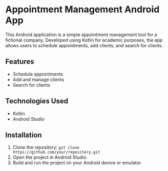 # Appointment Management Android App

This Android application is a simple appointment management tool for a fictional company. Developed using Kotlin for academic purposes, the app allows users to schedule appointments, add clients, and search for clients.

## Features

- Schedule appointments
- Add and manage clients
- Search for clients

## Technologies Used

- Kotlin
- Android Studio

## Installation

1. Clone the repository: `git clone https://github.com/your/repository.git`
2. Open the project in Android Studio.
3. Build and run the project on your Android device or emulator.

